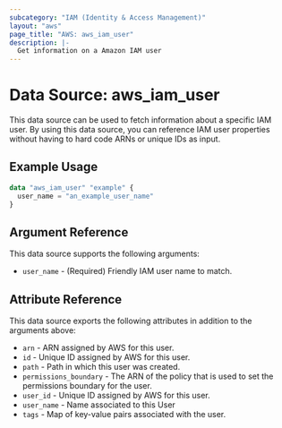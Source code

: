 ```yaml
---
subcategory: "IAM (Identity & Access Management)"
layout: "aws"
page_title: "AWS: aws_iam_user"
description: |-
  Get information on a Amazon IAM user
---
```


# Data Source: aws_iam_user

This data source can be used to fetch information about a specific
IAM user. By using this data source, you can reference IAM user
properties without having to hard code ARNs or unique IDs as input.

## Example Usage

```terraform
data "aws_iam_user" "example" {
  user_name = "an_example_user_name"
}
```

## Argument Reference

This data source supports the following arguments:

* `user_name` - (Required) Friendly IAM user name to match.

## Attribute Reference

This data source exports the following attributes in addition to the arguments above:

* `arn` - ARN assigned by AWS for this user.
* `id` - Unique ID assigned by AWS for this user.
* `path` - Path in which this user was created.
* `permissions_boundary` - The ARN of the policy that is used to set the permissions boundary for the user.
* `user_id` - Unique ID assigned by AWS for this user.
* `user_name` - Name associated to this User
* `tags` - Map of key-value pairs associated with the user.
